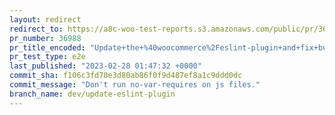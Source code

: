 ```yaml
---
layout: redirect
redirect_to: https://a8c-woo-test-reports.s3.amazonaws.com/public/pr/36988/e2e/index.html
pr_number: 36988
pr_title_encoded: "Update+the+%40woocommerce%2Feslint-plugin+and+fix+bugs"
pr_test_type: e2e
last_published: "2023-02-28 01:47:32 +0000"
commit_sha: f106c3fd70e3d80ab86f0f9d487ef8a1c9ddd0dc
commit_message: "Don't run no-var-requires on js files."
branch_name: dev/update-eslint-plugin
---
```

